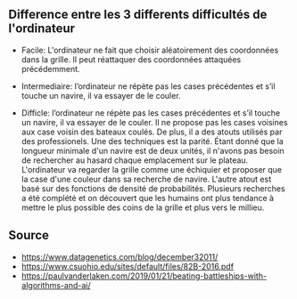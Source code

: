 ## Difference entre les 3 differents difficultés de l'ordinateur

* Facile:
L'ordinateur ne fait que choisir aléatoirement des coordonnées dans la grille. Il peut réattaquer des coordonnées attaquées précédemment.

* Intermediaire:
l’ordinateur ne répète pas
les cases précédentes et s’il touche un navire, il va essayer de le couler.

* Difficle:
 l’ordinateur ne répète pas
les cases précédentes et s’il touche un navire, il va essayer de le couler. Il ne propose pas les cases voisines aux case voisin des bateaux coulés. De plus, il a des atouts utilisés par des professionels. Une des techniques est la parité. Étant donné que la longueur minimale d'un navire est de deux unités, il n'avons pas besoin de rechercher au hasard chaque emplacement sur le plateau. L'ordinateur va regarder la grille comme une échiquier et proposer que la case d'une couleur dans sa recherche de navire. L'autre atout est basé sur des fonctions de densité de probabilités. Plusieurs recherches a été complété et on découvert que les humains ont plus tendance à mettre le plus possible des coins de la grille et plus vers le millieu.








## Source
* https://www.datagenetics.com/blog/december32011/
* https://www.csuohio.edu/sites/default/files/82B-2016.pdf
* https://paulvanderlaken.com/2019/01/21/beating-battleships-with-algorithms-and-ai/